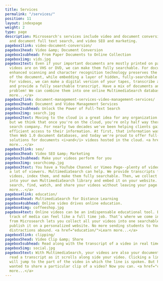 ```yaml
---
title: Services
permalink: "/services/"
position: 11
layout: indexpage
weight: 2
type: page
description: Microsearch's services include video and document conversion, transcript
  and document full text search, and video SEO and marketing.
pagebox1link: video-document-conversion/
pagebox1head: Video &amp; Document Conversion
pagebox1subhead: From Paper Documents to Online Collection
pagebox1img: vids.jpg
pagebox1text: Even if your important documents are mostly printed on paper or your
  videos are on VHS or DVD, we can make them fully searchable. For documents, our
  enhanced scanning and character recognition technology preserves the original look
  of the document, while embedding a layer of hidden, fully-searchable text beneath.
  For videos, we can make a digital version of your tapes, transcribe any spoken text,
  and provide a fully searchable transcript. Have a mix of documents and videos? No
  problem! We can combine them into one online MultimediaSearch database. <a href="/services/video-document-conversion/">Learn
  more...</a>
pagebox2link: document-management-services-video-management-services/
pagebox2head: Document and Video Management Services
pagebox2subhead: Unlock the Power of Full-Text Search
pagebox2img: search.jpg
pagebox2text: Moving to the cloud is a great idea for any organization of any size,
  but we think that once you're on the cloud, you're only half way there. We are a
  search company. For nearly two decades we've been helping clients gain faster, more
  efficient access to their information. At first, that information was on CD-ROMS,
  then Web 1.0 document databases, and today we're proud to offer full-text search
  solutions for documents <i>and</i> videos hosted in the cloud. <a href="/services/document-management-services-video-management-services">Learn
  more...</a>
pagebox3link: seo/
pagebox3head: Video SEO &amp; Marketing
pagebox3subhead: Make your videos perform for you
pagebox3img: searchcomp.jpg
pagebox3text: You have a YouTube Channel or Vimeo Page--plenty of videos, but not
  a lot of viewers. MultimediaSearch can help. We provide transcripts for all your
  videos, index them, and make them fully searchable. Then, we collect your videos
  into your own MultimediaSearch library and embed it on your website. Viewers can
  search, find, watch, and share your videos without leaving your page. <a href="/services/seo/">Learn
  more...</a>
pagebox4link: education/
pagebox4head: MultimediaSearch for Distance Learning
pagebox4subhead: Online video drives online education.
pagebox4img: coffeeshop.jpg
pagebox4text: Online videos can be an indispensable educational tool. But keeping
  track of media can feel like a full time job. That’s where we come in. VideoSearch
  from Microsearch lets you collect all your videos into one searchable library and
  publish it on a personalized website. No more sending students to YouTube, where
  distractions abound. <a href="education/">Learn more...</a>
pagebox5link: clipping/
pagebox5head: Video Clip &amp; Share
pagebox5subhead: Read along with the transcript of a video in real time.
pagebox5img: social.jpg
pagebox5text: With MultimediaSearch, your videos are also your documents. You can
  read a transcript as it scrolls along side your video. Clicking a line in the transcript
  will jump to the part of the video in which the line is spoken. But have you ever
  wanted to share a particular clip of a video? Now you can. <a href="clipping/">Learn
  more...</a>
---
```

